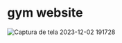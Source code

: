 # gym website
![Captura de tela 2023-12-02 191728](https://github.com/matheus-sousa1/GYM/assets/110907635/3c87e59d-0b80-4c44-8413-b6b1a5af5710)
